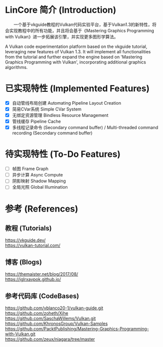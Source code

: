 # LinCore 简介 (Introduction)
&emsp;&emsp;一个基于vkguide教程的Vulkan代码实验平台，基于Vulkan1.3的新特性，将会实现教程中的所有功能，并且将会基于《Mastering Graphics Programming
with Vulkan》进一步拓展该引擎，并实现更多图形学算法。

A Vulkan code experimentation platform based on the vkguide tutorial, leveraging new features of Vulkan 1.3. It will implement all functionalities from the tutorial and further expand the engine based on 'Mastering Graphics Programming with Vulkan', incorporating additional graphics algorithms.

# 已实现特性 (Implemented Features)
- [x] 自动管线布局创建 Automating Pipeline Layout Creation 
- [x] 简易CVar系统 Simple CVar System
- [x] 无绑定资源管理 Bindless Resource Management
- [x] 管线缓存 Pipeline Cache
- [x] 多线程记录命令 (Secondary command buffer) / Multi-threaded command recording (Secondary command buffer)

# 待实现特性 (To-Do Features)
- [ ] 帧图 Frame Graph
- [ ] 异步计算 Async Compute
- [ ] 阴影映射 Shadow Mapping
- [ ] 全局光照 Global Illumination

# 参考 (References)
## 教程 (Tutorials)
https://vkguide.dev/  
https://vulkan-tutorial.com/

## 博客 (Blogs)
https://themaister.net/blog/2017/08/  
https://jglrxavpok.github.io/

## 参考代码库 (CodeBases)
https://github.com/vblanco20-1/vulkan-guide.git  
https://github.com/zoheth/Xihe  
https://github.com/SaschaWillems/Vulkan.git  
https://github.com/KhronosGroup/Vulkan-Samples  
https://github.com/PacktPublishing/Mastering-Graphics-Programming-with-Vulkan.git  
https://github.com/zeux/niagara/tree/master
